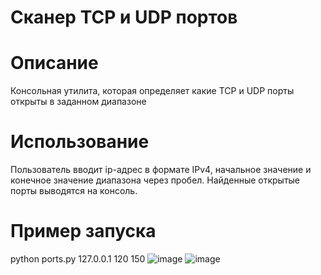 # Сканер TCP и UDP портов
# Описание
Консольная утилита, которая определяет какие TCP и UDP порты открыты в заданном диапазоне
# Использование
Пользователь вводит ip-адрес в формате IPv4, начальное значение и конечное значение диапазона через пробел.
Найденные открытые порты выводятся на консоль.
# Пример запуска
python ports.py 127.0.0.1 120 150
![image](https://user-images.githubusercontent.com/71692931/163009880-761b76d5-a147-4541-a72d-507a6c522b77.png)
![image](https://user-images.githubusercontent.com/71692931/163010279-4fc99bd7-290c-4c9a-af1d-bc21e3965c6f.png)

